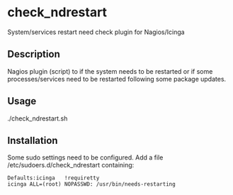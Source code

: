 # check_ndrestart
System/services restart need check plugin for Nagios/Icinga

## Description
Nagios plugin (script) to if the system needs to be restarted or if some processes/services need to be restarted following some package updates.

## Usage
./check_ndrestart.sh

## Installation
Some sudo settings need to be configured. Add a file /etc/sudoers.d/check_ndrestart containing:
```
Defaults:icinga   !requiretty
icinga ALL=(root) NOPASSWD: /usr/bin/needs-restarting
```
